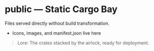 # public — Static Cargo Bay

Files served directly without build transformation.

- Icons, images, and manifest.json live here

> Lore: The crates stacked by the airlock, ready for deployment.